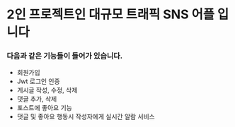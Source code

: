 # 2인 프로젝트인 대규모 트래픽 SNS 어플 입니다

### 다음과 같은 기능들이 들어가 있습니다.
- 회원가입
- Jwt 로그인 인증
- 게시글 작성, 수정, 삭제
- 댓글 추가, 삭제
- 포스트에 좋아요 기능
- 댓글 및 좋아요 행동시 작성자에게 실시간 알람 서비스
